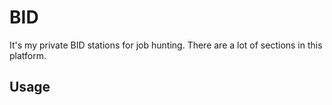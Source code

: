 # BID
It's my private BID stations for job hunting.
There are a lot of sections in this platform.

## Usage



